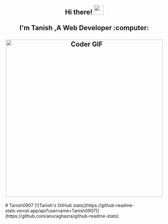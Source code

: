 <h2 align=center>
<abc>
  <br>Hi there! <img src="https://user-images.githubusercontent.com/42378118/110234147-e3259600-7f4e-11eb-95be-0c4047144dea.gif" width="30"><br>
    <br> I'm Tanish ,A Web Developer :computer:<br>
  <br>
    <img src="https://media.giphy.com/media/SWoSkN6DxTszqIKEqv/giphy.gif" alt="Coder GIF" width="500">
</abc>

</h2>
# Tanish0907
[![Tanish's GitHub stats](https://github-readme-stats.vercel.app/api?username=Tanish0907)](https://github.com/anuraghazra/github-readme-stats)

